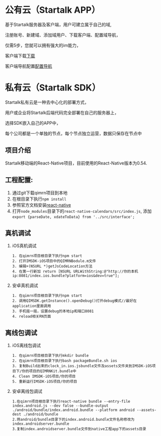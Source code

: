 公有云（Startalk APP）
=====
基于Startalk服务器及客户端，用户可建立属于自己的域,

注册账号、新建域、添加域用户、下载客户端、配置域导航，

仅需5步，您就可以拥有强大的im能力，

客户端下载[下载](https://im.qunar.com/new/#/download)

客户端导航配置[配置导航](https://im.qunar.com/new/#/platform/access_guide/manage_nav?id=manage_nav_mb)

私有云（Startalk SDK）
=====
Startalk私有云是一种去中心化的部署方式，

用户或企业将Startalk后端代码完全部署在自己的服务器上，

选择SDK嵌入自己的APP中，

每个公司都是一个单独的节点，每个节点独立运营，数据只保存在节点中

## 项目介绍
Startalk移动端的React-Native项目，目前使用的React-Native版本为0.54.

## 工程配置:
1. 通过git下载qimrn项目到本地
2. 在根目录下执行`npm install`
3. 参照官方文档安装[react-native](https://facebook.github.io/react-native/docs/getting-started.html)
3. 打开`node_modules`目录下的`react-native-calendars/src/index.js`, 添加`export {parseDate, xdateToData} from '../src/interface';`

## 真机调试
1. iOS真机调试

	```	
	1. 在qimrn项目根目录下执行npm start
	2. 打开IMSDK-iOS项目中的QIMRNBodule.m文件
	3. 编辑+(NSURL *)getJsCodeLocation方法
	4. 在第一行新加 return [NSURL URLWithString:@"http://你的本机ip:8081/index.ios.bundle?platform=ios&dev=true"];
	```
2. 安卓真机调试
    ```
    1. 在qimrn项目根目录下执行npm start
    2. 调用QIMSDK.getInstance().openDebug()打开debug模式//最好在application里面调用
    3. 手机摇一摇，设置debug的本地ip和端口8081
    4. reload相关RN页面
    ```
## 离线包调试
1. iOS离线包调试
	
	```	
	1. 在qimrn项目根目录下执行mkdir bundle
	2. 在qimrn项目根目录下执行bash packageBundle.sh ios
	3. 复制Build出来的clock_in.ios.jsbundle文件及assets文件夹到IMSDK-iOS项目下/你的项目的QIMRNKit.bundle中
	4. Clean IMSDK-iOS项目/你的项目
	5. 重新运行IMSDK-iOS项目/你的项目
	```
2. 安卓离线包调试
	```	
	1.在qimrn项目根目录下执行react-native bundle --entry-file index.android.js --dev false --bundle-output ./android/bundle/index.android.bundle --platform android --assets-dest ./android/bundle
	2.蒋android/bundle目录下的index.android.bundle文件名称修改为index.androidserver.bundle
	3.复制index.androidserver.bundle文件到native工程app下的assets目录
	```
